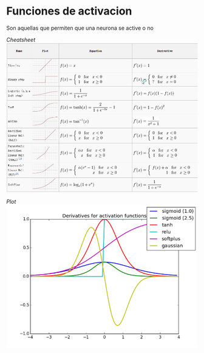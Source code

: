 # Funciones de activacion

Son aquellas que permiten que una neurona se active o no

*Cheatsheet*
![activation_functions_cheatsheet](./activation_functions_cheatsheet.png)


*Plot*
![plot_activation_functions](./plot_activation_functions.png)
